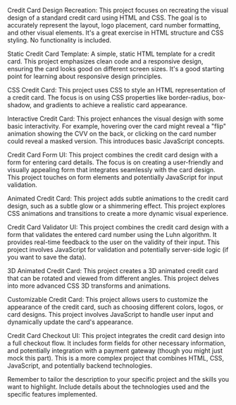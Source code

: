 Credit Card Design Recreation: This project focuses on recreating the visual design of a standard credit card using HTML and CSS.  The goal is to accurately represent the layout, logo placement, card number formatting, and other visual elements.  It's a great exercise in HTML structure and CSS styling.  No functionality is included.

Static Credit Card Template:  A simple, static HTML template for a credit card.  This project emphasizes clean code and a responsive design, ensuring the card looks good on different screen sizes.  It's a good starting point for learning about responsive design principles.

CSS Credit Card: This project uses CSS to style an HTML representation of a credit card.  The focus is on using CSS properties like border-radius, box-shadow, and gradients to achieve a realistic card appearance.

Interactive Credit Card: This project enhances the visual design with some basic interactivity.  For example, hovering over the card might reveal a "flip" animation showing the CVV on the back, or clicking on the card number could reveal a masked version.  This introduces basic JavaScript concepts.

Credit Card Form UI: This project combines the credit card design with a form for entering card details.  The focus is on creating a user-friendly and visually appealing form that integrates seamlessly with the card design.  This project touches on form elements and potentially JavaScript for input validation.

Animated Credit Card:  This project adds subtle animations to the credit card design, such as a subtle glow or a shimmering effect.  This project explores CSS animations and transitions to create a more dynamic visual experience.

Credit Card Validator UI: This project combines the credit card design with a form that validates the entered card number using the Luhn algorithm.  It provides real-time feedback to the user on the validity of their input.  This project involves JavaScript for validation and potentially server-side logic (if you want to save the data).

3D Animated Credit Card: This project creates a 3D animated credit card that can be rotated and viewed from different angles.  This project delves into more advanced CSS 3D transforms and animations.

Customizable Credit Card: This project allows users to customize the appearance of the credit card, such as choosing different colors, logos, or card designs.  This project involves JavaScript to handle user input and dynamically update the card's appearance.

Credit Card Checkout UI: This project integrates the credit card design into a full checkout flow.  It includes form fields for other necessary information, and potentially integration with a payment gateway (though you might just mock this part). This is a more complex project that combines HTML, CSS, JavaScript, and potentially backend technologies.

Remember to tailor the description to your specific project and the skills you want to highlight.  Include details about the technologies used and the specific features implemented.
